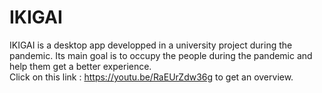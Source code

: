 # IKIGAI

IKIGAI is a desktop app developped in a university project during the pandemic. Its main goal is to occupy the people during the pandemic and help them get a better experience. 
<br>Click on this link : https://youtu.be/RaEUrZdw36g to get an overview.
